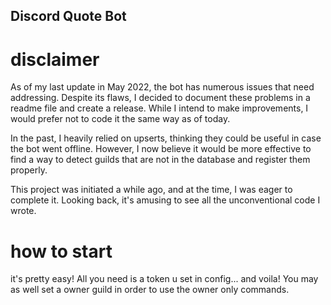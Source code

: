 ## Discord Quote Bot

# disclaimer

As of my last update in May 2022, the bot has numerous issues that need addressing. Despite its flaws, I decided to document these problems in a readme file and create a release. While I intend to make improvements, I would prefer not to code it the same way as of today.

In the past, I heavily relied on upserts, thinking they could be useful in case the bot went offline. However, I now believe it would be more effective to find a way to detect guilds that are not in the database and register them properly.

This project was initiated a while ago, and at the time, I was eager to complete it. Looking back, it's amusing to see all the unconventional code I wrote.


# how to start

it's pretty easy! All you need is a token u set in config... and voila! You may as well set a owner guild in order to use the owner only commands.
